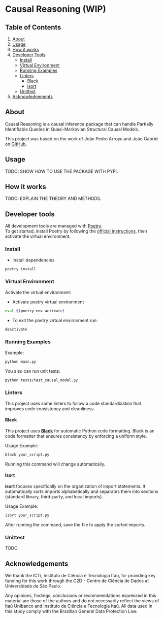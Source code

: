 Causal Reasoning (WIP)
=======================
## Table of Contents
1. [About](#about)
2. [Usage](#usage)
3. [How it works](#how-it-works)
4. [Developer Tools](#developer-tools)
   - [Install](#install)
   - [Virtual Environment](#virtual-environment)
   - [Running Examples](#running-examples)
   - [Linters](#linters)
     - [Black](#black)
     - [Isort](#isort)
   - [Unittest](#unittest)
5. [Acknowledgements](#acknowledgements)


## About

Causal Reasoning is a causal inference package that can handle Partially Identifiable Queries in Quasi-Markovian Structural Causal Models.

This project was based on the work of João Pedro Arroyo and João Gabriel on [GitHub](https://github.com/Causal-Inference-Group-C4AI/Linear-Programming-For-Interventional-Queries).


## Usage

TODO: SHOW HOW TO USE THE PACKAGE WITH PYPI.

## How it works

TODO: EXPLAIN THE THEORY AND METHODS.

## Developer tools

All development tools are managed with [Poetry](https://python-poetry.org/docs/).  
To get started, install Poetry by following the [official instructions](https://python-poetry.org/docs/#installation), then activate the virtual environment.

### Install

- Install dependencies
```bash
poetry install
```


### Virtual Environment

Activate the virtual environment:

- Activate poetry virtual environment
```bash
eval $(poetry env activate)
```

- To exit the poetry virtual environment run:
```bash
deactivate
```

### Running Examples

Example:
```bash
python main.py
```

You also can run unit tests:
```bash
python tests/test_causal_model.py
```


### Linters

This project uses some linters to follow a code standardization that improves code consistency and cleanliness.

#### Black

This project uses **[Black](https://black.readthedocs.io/en/stable/)** for automatic Python code formatting.
Black is an code formatter that ensures consistency by enforcing a uniform style.

Usage Example:

```bash
black your_script.py
```

Running this command will change automatically.


#### Isort

**isort** focuses specifically on the organization of import statements.
It automatically sorts imports alphabetically and separates them into sections (standard library, third-party, and local imports).

Usage Example:

```bash
isort your_script.py
```

After running the command, save the file to apply the sorted imports.


### Unittest

TODO


## Acknowledgements
We thank the ICTi, Instituto de Ciência e Tecnologia Itaú, for providing key funding
for this work through the C2D - Centro de Ciência de Dados at Universidade de São Paulo.

Any opinions, findings, conclusions or recommendations expressed in this material are those of the authors and do not necessarily reflect the views of Itaú Unibanco and Instituto de Ciência e Tecnologia Itaú. All data used in this study comply with the Brazilian General Data Protection Law.
